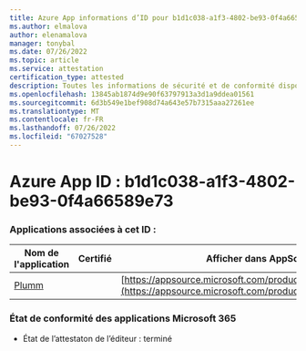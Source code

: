 ```yaml
---
title: Azure App informations d’ID pour b1d1c038-a1f3-4802-be93-0f4a66589e73
ms.author: elmalova
author: elenamalova
manager: tonybal
ms.date: 07/26/2022
ms.topic: article
ms.service: attestation
certification_type: attested
description: Toutes les informations de sécurité et de conformité disponibles pour b1d1c038-a1f3-4802-be93-0f4a66589e73.
ms.openlocfilehash: 13845ab1874d9e90f63797913a3d1a9ddea01561
ms.sourcegitcommit: 6d3b549e1bef908d74a643e57b7315aaa27261ee
ms.translationtype: MT
ms.contentlocale: fr-FR
ms.lasthandoff: 07/26/2022
ms.locfileid: "67027528"
---
```

# <a name="azure-app-id-b1d1c038-a1f3-4802-be93-0f4a66589e73"></a>Azure App ID : b1d1c038-a1f3-4802-be93-0f4a66589e73


### <a name="apps-associated-with-this-id"></a>Applications associées à cet ID :
| **Nom de l'application** | **Certifié** | **Afficher dans AppSource** |
|--------------|---------------|-----------------------|
| [Plumm](../forward/WA200003326.md) |  | [https://appsource.microsoft.com/product/office/WA200003326](https://appsource.microsoft.com/product/office/WA200003326) |

### <a name="microsoft-365-app-compliance-status"></a>État de conformité des applications Microsoft 365
- État de l’attestaton de l’éditeur : terminé
